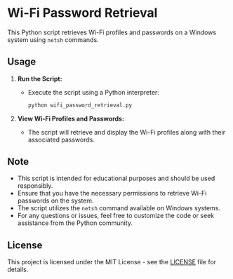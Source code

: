 # Wi-Fi Password Retrieval

This Python script retrieves Wi-Fi profiles and passwords on a Windows system using `netsh` commands.

## Usage

1. **Run the Script:**
   - Execute the script using a Python interpreter:
     ```bash
     python wifi_password_retrieval.py
     ```

2. **View Wi-Fi Profiles and Passwords:**
   - The script will retrieve and display the Wi-Fi profiles along with their associated passwords.

## Note

- This script is intended for educational purposes and should be used responsibly.
- Ensure that you have the necessary permissions to retrieve Wi-Fi passwords on the system.
- The script utilizes the `netsh` command available on Windows systems.
- For any questions or issues, feel free to customize the code or seek assistance from the Python community.

## License

This project is licensed under the MIT License - see the [LICENSE](LICENSE) file for details.
